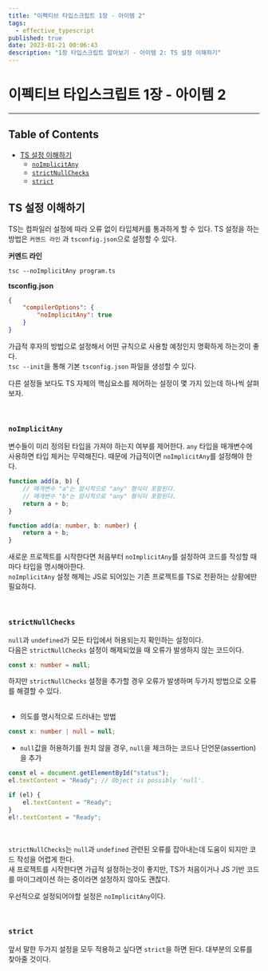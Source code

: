 ```yaml
---
title: "이펙티브 타입스크립트 1장 - 아이템 2"
tags:
  - effective_typescript
published: true
date: 2023-01-21 00:06:43
description: "1장 타입스크립트 알아보기 - 아이템 2: TS 설정 이해하기"
---
```


# 이펙티브 타입스크립트 1장 - 아이템 2

---

## Table of Contents

- [TS 설정 이해하기](#ts-설정-이해하기)
  - [`noImplicitAny`](#noimplicitany)
  - [`strictNullChecks`](#strictnullchecks)
  - [`strict`](#strict)

## TS 설정 이해하기

TS는 컴파일러 설정에 따라 오류 없이 타입체커를 통과하게 할 수 있다. TS 설정을 하는 방법은 `커멘드 라인` 과 `tsconfig.json`으로 설정할 수 있다.

**커멘드 라인**

```shell
tsc --noImplicitAny program.ts
```

**tsconfig.json**

```json
{
	"compilerOptions": {
		"noImplicitAny": true
	}
}
```

가급적 후자의 방법으로 설정해서 어떤 규칙으로 사용할 예정인지 명확하게 하는것이 좋다.<br />
`tsc --init`을 통해 기본 `tsconfig.json` 파일을 생성할 수 있다.

다른 설정들 보다도 TS 자체의 핵심요소를 제어하는 설정이 몇 가지 있는데 하나씩 살펴보자.

<br />

### `noImplicitAny`

변수들이 미리 정의된 타입을 가져야 하는지 여부를 제어한다. `any` 타입을 매개변수에 사용하면 타입 체커는 무력해진다. 때문에 가급적이면 `noImplicitAny`를 설정해야 한다.

```ts
function add(a, b) {
	// 매개변수 "a"는 암시적으로 "any" 형식이 포함된다.
	// 매개변수 "b"는 암시적으로 "any" 형식이 포함된다.
	return a + b;
}

function add(a: number, b: number) {
	return a + b;
}
```

새로운 프로젝트를 시작한다면 처음부터 `noImplicitAny`를 설정하여 코드를 작성할 때 마다 타입을 명시해아한다.<br />
`noImplicitAny` 설정 해제는 JS로 되어있는 기존 프로젝트를 TS로 전환하는 상황에만 필요하다.

<br />

### `strictNullChecks`

`null`과 `undefined`가 모든 타입에서 허용되는지 확인하는 설정이다.<br />
다음은 `strictNullChecks` 설정이 해제되었을 때 오류가 발생하지 않는 코드이다.

```ts
const x: number = null;
```

하지만 `strictNullChecks` 설정을 추가할 경우 오류가 발생하며 두가지 방법으로 오류를 해결할 수 있다.<br /><br />

- 의도를 명시적으로 드러내는 방법

```ts
const x: number | null = null;
```

- `null`값을 허용하기를 원치 않을 경우, `null`을 체크하는 코드나 단언문(assertion)을 추가

```ts
const el = document.getElementById("status");
el.textContent = "Ready"; // Object is possibly 'null'.

if (el) {
	el.textContent = "Ready";
}
el!.textContent = "Ready";
```

<br />

`strictNullChecks`는 `null`과 `undefined` 관련된 오류를 잡아내는데 도움이 되지만 코드 작성을 어렵게 한다.<br />
새 프로젝트를 시작한다면 가급적 설정하는것이 좋지만, TS가 처음이거나 JS 기반 코드를 마이그레이션 하는 중이라면 설정하지 않아도 괜찮다.

우선적으로 설정되어야할 설정은 `noImplicitAny`이다.

<br />

### `strict`

앞서 말한 두가지 설정을 모두 적용하고 싶다면 `strict`을 하면 된다. 대부분의 오류를 찾아줄 것이다.
